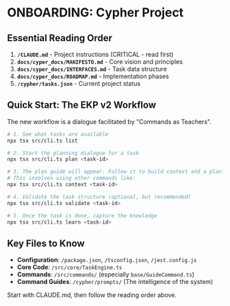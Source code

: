 # ONBOARDING: Cypher Project

## Essential Reading Order

1. **`/CLAUDE.md`** - Project instructions (CRITICAL - read first)
2. **`docs/cyper_docs/MANIFESTO.md`** - Core vision and principles
3. **`docs/cyper_docs/INTERFACES.md`** - Task data structure
4. **`docs/cyper_docs/ROADMAP.md`** - Implementation phases
5. **`/cypher/tasks.json`** - Current project status

## Quick Start: The EKP v2 Workflow

The new workflow is a dialogue facilitated by "Commands as Teachers".

```bash
# 1. See what tasks are available
npx tsx src/cli.ts list

# 2. Start the planning dialogue for a task
npx tsx src/cli.ts plan <task-id>

# 3. The plan guide will appear. Follow it to build context and a plan.
# This involves using other commands like:
npx tsx src/cli.ts context <task-id>

# 4. Validate the task structure (optional, but recommended)
npx tsx src/cli.ts validate <task-id>

# 5. Once the task is done, capture the knowledge
npx tsx src/cli.ts learn <task-id>
```

## Key Files to Know

- **Configuration**: `/package.json`, `/tsconfig.json`, `/jest.config.js`
- **Core Code**: `/src/core/TaskEngine.ts`
- **Commands**: `/src/commands/` (especially `base/GuideCommand.ts`)
- **Command Guides**: `/cypher/prompts/` (The intelligence of the system)

Start with CLAUDE.md, then follow the reading order above.